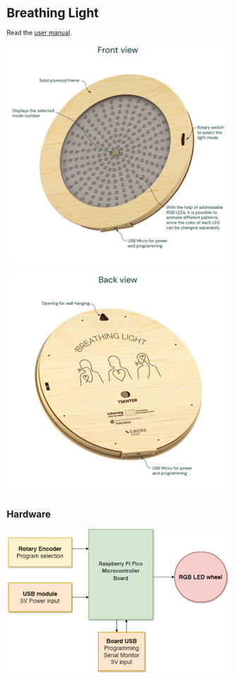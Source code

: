 # Breathing Light

Read the [user manual](https://raw.githubusercontent.com/taunoe/breathing-light/refs/heads/main/img/ENG_kasutusjuhend.pdf).

![The Breathing Light front view](img/Product_visuals-01.jpg)

![The Breathing Light backt view](img/Product_visuals-02.jpg)

## Hardware

![Block diagram](img/Hardware_blokk_diagram.drawio.png)
